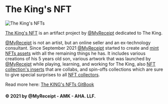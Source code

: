 # The King's NFT

![The King's NFTs](https://user-images.githubusercontent.com/32818033/144804055-4104cb64-50a1-45fc-9d96-b613a68cb475.jpg)

[The King's NFT](https://iqraa.straight-line.org/the-kings-nfts/) is an artifact project by [@MyReceipt](https://straight-line.org/) dedicated to The King.

[@MyReceipt](https://straight-line.org/) is not an artist, but an online seller and an ex-technology consultant. Since September 2021 [@MyReceipt](https://straight-line.org/) started to create and [mint NFTs assets](https://iqraa.straight-line.org/the-kings-nfts/02-the-creations...) with all the remaining things he has. It includes various creations of his 5 years old son, various artwork that was launched by [@MyReceipt](https://straight-line.org/) while playing, learning, and working for The King, also [NFT collection's inserts](https://iqraa.straight-line.org/the-kings-nfts/02-the-creations...) that are collabs, and spin-offs collections which are sure to give special surprises to all [NFT collectors](https://iqraa.straight-line.org/the-kings-nfts/04-the-12th-stage.../professor-nota).

Read more here:
[The KING's NFTs GitBook](https://iqraa.straight-line.org/the-kings-nfts/04-the-12th-stage.../professor-nota)

#### © 2021 by @MyReceipt - AMK - AHA. LLF.
